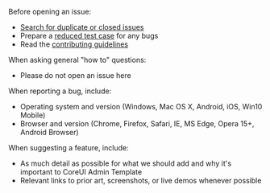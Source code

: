 Before opening an issue:

- [Search for duplicate or closed issues](https://github.com/pranav2612000/milaap/issues?utf8=%E2%9C%93&q=is%3Aissue)
- Prepare a [reduced test case](https://css-tricks.com/reduced-test-cases/) for any bugs
- Read the [contributing guidelines](https://github.com/pranav2612000/milaap/blob/master/CONTRIBUTING.md)

When asking general "how to" questions:

- Please do not open an issue here

When reporting a bug, include:

- Operating system and version (Windows, Mac OS X, Android, iOS, Win10 Mobile)
- Browser and version (Chrome, Firefox, Safari, IE, MS Edge, Opera 15+, Android Browser)

When suggesting a feature, include:

- As much detail as possible for what we should add and why it's important to CoreUI Admin Template
- Relevant links to prior art, screenshots, or live demos whenever possible
